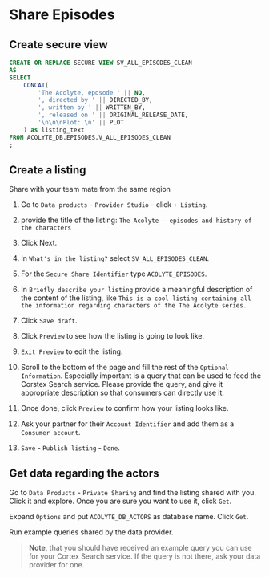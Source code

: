 # Share Episodes

## Create secure view

```sql
CREATE OR REPLACE SECURE VIEW SV_ALL_EPISODES_CLEAN
AS
SELECT
    CONCAT(
        'The Acolyte, eposode ' || NO,
        ', directed by ' || DIRECTED_BY,
        ', written by ' || WRITTEN_BY,
        ', released on ' || ORIGINAL_RELEASE_DATE,
        '\n\n\nPlot: \n' || PLOT
    ) as listing_text
FROM ACOLYTE_DB.EPISODES.V_ALL_EPISODES_CLEAN
;
```

## Create a listing

Share with your team mate from the same region

1. Go to `Data products` – `Provider Studio` – click `+ Listing`.

1. provide the title of the listing:
`The Acolyte – episodes and history of the characters`

1. Click Next.

1. In `What's in the listing?` select `SV_ALL_EPISODES_CLEAN`.

1. For the `Secure Share Identifier` type `ACOLYTE_EPISODES`.

1. In `Briefly describe your listing` provide a meaningful description
   of the content of the listing, like
   `This is a cool listing containing all the information regarding characters of the The Acolyte series.`

1. Click `Save draft`.

1. Click `Preview` to see how the listing is going to look like.

1. `Exit Preview` to edit the listing.

1. Scroll to the bottom of the page and fill the rest of the `Optional Information`.
   Especially important is a query that can be used to feed the Corstex Search service.
   Please provide the query, and give it appropriate description so that consumers can
   directly use it.

1. Once done, click `Preview` to confirm how your listing looks like.

1. Ask your partner for their `Account Identifier` and add
them as a `Consumer account`.

1. `Save` - `Publish listing` - `Done`.

## Get data regarding the actors

Go to `Data Products` - `Private Sharing` and find the listing
shared with you. Click it and explore.
Once you are sure you want to use it, click `Get`.

Expand `Options` and put `ACOLYTE_DB_ACTORS` as database name.
Click `Get`.

Run example queries shared by the data provider.

> **Note**, that you should have received an example query
> you can use for your Cortex Search service. If the query
> is not there, ask your data provider for one.
